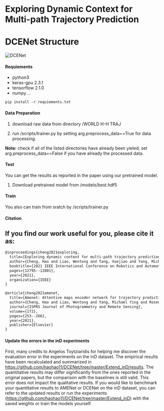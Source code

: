 Exploring  Dynamic  Context  for  Multi-path  Trajectory  Prediction
===


DCENet Structure
===
![DCENet](https://github.com/tanjatang/DCENet/blob/master/pipeline/pipeline.png)


#### Requiements
* python3
* keras-gpu 2.3.1
* tensorflow 2.1.0
* numpy
...

```
pip install -r requiements.txt
```
 
#### Data Preparation
1. download raw data from directory /WORLD H-H TRAJ

2. run /scripts/trainer.py by setting arg.preprocess_data==True for data processing.

**Note:** check if all of the listed directories have already been yieled; set arg.preprocess_data==False if you have already the processed data.

#### Test
You can get the results as reported in the paper using our pretrained model.
1. Download pretrained model from /models/best.hdf5

#### Train
You also can train from sratch by /scripts/trainer.py


#### Citation

If you find our work useful for you, please cite it as:
----
```html
@inproceedings{cheng2021exploring,
  title={Exploring dynamic context for multi-path trajectory prediction},
  author={Cheng, Hao and Liao, Wentong and Tang, Xuejiao and Yang, Michael Ying and Sester, Monika and Rosenhahn, Bodo},
  booktitle={2021 IEEE International Conference on Robotics and Automation (ICRA)},
  pages={12795--12801},
  year={2021},
  organization={IEEE}
}

@article{cheng2021amenet,
  title={Amenet: Attentive maps encoder network for trajectory prediction},
  author={Cheng, Hao and Liao, Wentong and Yang, Michael Ying and Rosenhahn, Bodo and Sester, Monika},
  journal={ISPRS Journal of Photogrammetry and Remote Sensing},
  volume={172},
  pages={253--266},
  year={2021},
  publisher={Elsevier}
}
```

#### Update the errors in the inD experiments
First, many credits to Angelos Toytziaridis for helping me discover the evaluation error in the experiments on the inD dataset.
The empirical results have been recalculated and summarized in https://github.com/haohao11/DCENet/tree/master/Extend_inD/results.
The quantitative results may differ significantly from the ones reported in the original papers, but the comparison with the baselines is still valid.
This error does not impact the qualitative results.
If you would like to benchmark your quantitative results to AMENet or DCENet on the inD dataset, you can refer to the updated results or run the experiments (https://github.com/haohao11/DCENet/tree/master/Extend_inD) with the saved weights or train the models yourself.
